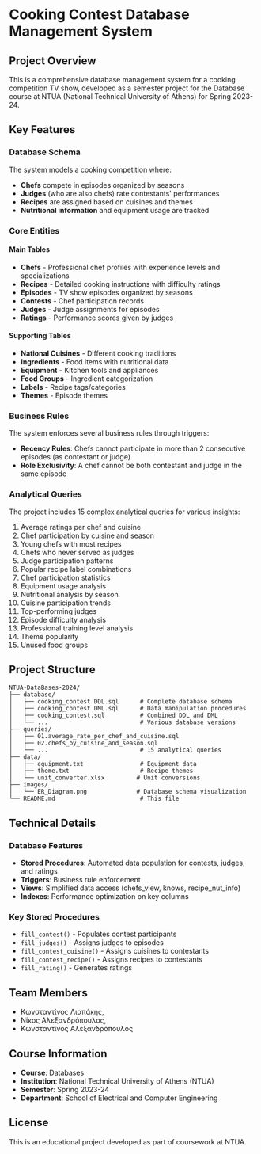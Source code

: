 # Cooking Contest Database Management System

## Project Overview

This is a comprehensive database management system for a cooking competition TV show, developed as a semester project for the Database course at NTUA (National Technical University of Athens) for Spring 2023-24.

## Key Features

### Database Schema
The system models a cooking competition where:
- **Chefs** compete in episodes organized by seasons
- **Judges** (who are also chefs) rate contestants' performances
- **Recipes** are assigned based on cuisines and themes
- **Nutritional information** and equipment usage are tracked

### Core Entities

#### Main Tables
- **Chefs** - Professional chef profiles with experience levels and specializations
- **Recipes** - Detailed cooking instructions with difficulty ratings
- **Episodes** - TV show episodes organized by seasons
- **Contests** - Chef participation records
- **Judges** - Judge assignments for episodes
- **Ratings** - Performance scores given by judges

#### Supporting Tables
- **National Cuisines** - Different cooking traditions
- **Ingredients** - Food items with nutritional data
- **Equipment** - Kitchen tools and appliances
- **Food Groups** - Ingredient categorization
- **Labels** - Recipe tags/categories
- **Themes** - Episode themes

### Business Rules

The system enforces several business rules through triggers:
- **Recency Rules**: Chefs cannot participate in more than 2 consecutive episodes (as contestant or judge)
- **Role Exclusivity**: A chef cannot be both contestant and judge in the same episode

### Analytical Queries

The project includes 15 complex analytical queries for various insights:
1. Average ratings per chef and cuisine
2. Chef participation by cuisine and season
3. Young chefs with most recipes
4. Chefs who never served as judges
5. Judge participation patterns
6. Popular recipe label combinations
7. Chef participation statistics
8. Equipment usage analysis
9. Nutritional analysis by season
10. Cuisine participation trends
11. Top-performing judges
12. Episode difficulty analysis
13. Professional training level analysis
14. Theme popularity
15. Unused food groups

## Project Structure

```
NTUA-DataBases-2024/
├── database/
│   ├── cooking_contest DDL.sql      # Complete database schema
│   ├── cooking_contest DML.sql      # Data manipulation procedures
│   ├── cooking_contest.sql          # Combined DDL and DML
│   └── ...                          # Various database versions
├── queries/
│   ├── 01.average_rate_per_chef_and_cuisine.sql
│   ├── 02.chefs_by_cuisine_and_season.sql
│   └── ...                          # 15 analytical queries
├── data/
│   ├── equipment.txt                # Equipment data
│   ├── theme.txt                    # Recipe themes
│   └── unit_converter.xlsx         # Unit conversions
├── images/
│   └── ER_Diagram.png              # Database schema visualization
└── README.md                        # This file
```

## Technical Details

### Database Features
- **Stored Procedures**: Automated data population for contests, judges, and ratings
- **Triggers**: Business rule enforcement
- **Views**: Simplified data access (chefs_view, knows, recipe_nut_info)
- **Indexes**: Performance optimization on key columns

### Key Stored Procedures
- `fill_contest()` - Populates contest participants
- `fill_judges()` - Assigns judges to episodes
- `fill_contest_cuisine()` - Assigns cuisines to contestants
- `fill_contest_recipe()` - Assigns recipes to contestants
- `fill_rating()` - Generates ratings

## Team Members
- Κωνσταντίνος Λιαπάκης,
- Νίκος Αλεξανδρόπουλος,
- Κωνσταντίνος Αλεξανδρόπουλος
 
## Course Information
- **Course**: Databases
- **Institution**: National Technical University of Athens (NTUA)
- **Semester**: Spring 2023-24
- **Department**: School of Electrical and Computer Engineering

## License
This is an educational project developed as part of coursework at NTUA.
